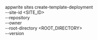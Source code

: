 appwrite sites create-template-deployment \
    --site-id <SITE_ID> \
    --repository <REPOSITORY> \
    --owner <OWNER> \
    --root-directory <ROOT_DIRECTORY> \
    --version <VERSION>
